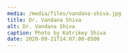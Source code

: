 ```yaml
---
media: /media/files/vandana-shiva.jpg
title: Dr. Vandana Shiva
alt: Dr. Vandana Shiva
caption: Photo by Katrikey Shiva
date: 2020-09-21T14:07:00-0500
---
```

